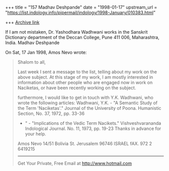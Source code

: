 +++
title = "157 Madhav Deshpande"
date = "1998-01-17"
upstream_url = "https://list.indology.info/pipermail/indology/1998-January/010383.html"

+++
[Archive link](https://list.indology.info/pipermail/indology/1998-January/010383.html)

If I am not mistaken, Dr. Yashodhara Wadhwani works in the Sanskrit
Dictionary department of the Deccan College, Pune 411 006, Maharashtra,
India.
        Madhav Deshpande

On Sat, 17 Jan 1998, Amos Nevo wrote:

> Shalom to all,
>
> Last week I sent a message to the list, telling about my work on the
> above subject.
> At this stage of my work, I am mostly interested in information about
> other people who are engaged now in work on Naciketas, or have been
> recently working on the subject.
>
> furthermore, I would like to get in touch with Y.K. Wadhwani, who wrote
> the following articles:
> Wadhwani, Y.K. - "A Semantic Study of the Term 'Naciketas'."
>         Journal of the University of Poona.
>         Humanistic Section, No. 37, 1972, pp. 33-36
>    -  "  -  "Implications of the Vedic Term Nacikets."
>         Vishveshvarananda Indological Journal. No. 11, 1973,
>         pp. 19-23
> Thanks in advance for your help.
>
>
> Amos Nevo
> 14/51 Bolivia St. Jerusalem
> 96746
> ISRAEL
> fAX. 972 2 6419215
>
>
> ______________________________________________________
> Get Your Private, Free Email at http://www.hotmail.com
>




